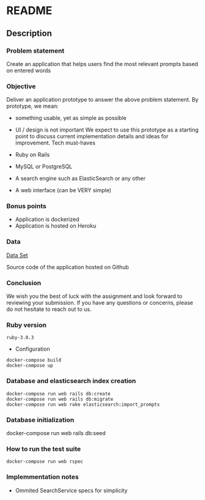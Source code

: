 # README


## Description

### Problem statement
Create an application that helps users find the most relevant prompts based on entered
words
### Objective
Deliver an application prototype to answer the above problem statement.
By prototype, we mean:
- something usable, yet as simple as possible
- UI / design is not important
We expect to use this prototype as a starting point to discuss current implementation details and
ideas for improvement.
Tech must-haves

- Ruby on Rails
- MySQL or PostgreSQL
- A search engine such as ElasticSearch or any other
- A web interface (can be VERY simple)
### Bonus points
- Application is dockerized
- Application is hosted on Heroku
### Data
[Data Set](https://huggingface.co/datasets/Gustavosta/Stable-Diffusion-Prompts)

Source code of the application hosted on Github

### Conclusion
We wish you the best of luck with the assignment and look forward to reviewing your
submission. If you have any questions or concerns, please do not hesitate to reach out to us.

### Ruby version

```ruby-3.0.3```

* Configuration

```
docker-compose build
docker-compose up

```

### Database and elasticsearch index creation
```
docker-compose run web rails db:create
docker-compose run web rails db:migrate
docker-compose run web rake elasticsearch:import_prompts

```

### Database initialization

docker-compose run web rails db:seed

### How to run the test suite
```
docker-compose run web rspec
```


### Implemmentation notes

- Ommited SearchService specs for simplicity





